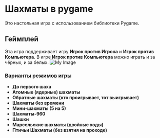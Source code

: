 # Шахматы в pygame
Это настольная игра с использованием библиотеки Pygame.

## Геймплей
Эта игра поддерживает игру **Игрок против Игрока** и **Игрок против Компьютера**. В игре **Игрок против Компьютера**
можно играть и за чёрных, и за белых.
![My Image](../assets/images/snapshots/img.png)

### Варианты режимов игры
- **До первого шаха**
- **Атомные (ядерные) шахматы**
- **Обратные шахматы (кто проигрывает, тот выигрывает)**
- **Шахматы без времени**
- **Мини-шахматы (5 на 5)**
- **Шахматы-960**
- **Шашки**
- **Марсельские шахматы (двойные ходы)**
- **Птичьи Шахматы (без взятия на проходе)**

